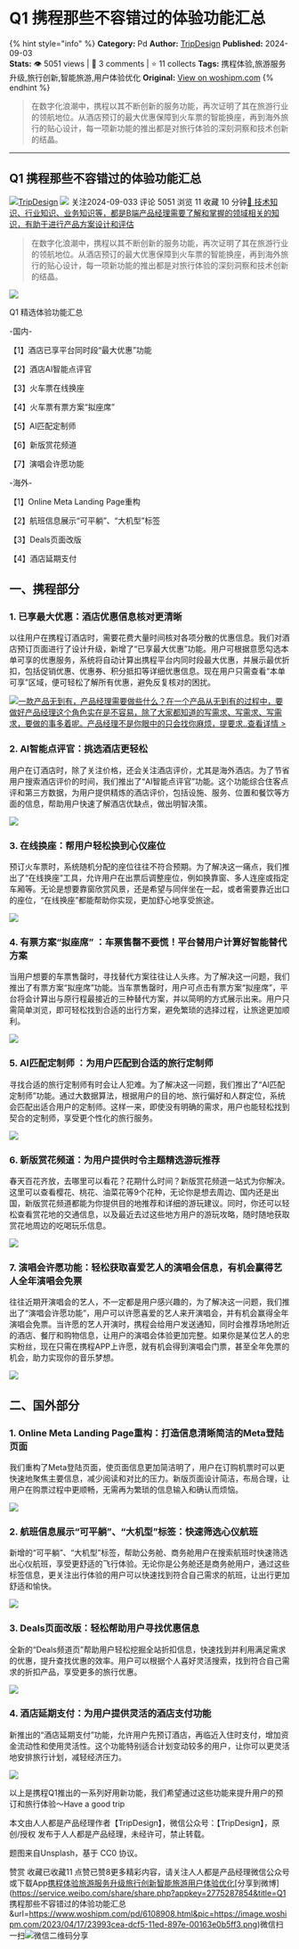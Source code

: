 # Q1 携程那些不容错过的体验功能汇总
{% hint style="info" %}
**Category:** Pd
**Author:** [TripDesign](https://www.woshipm.com/u/1580285)
**Published:** 2024-09-03  
**Stats:** 👁️ 5051 views | 💬 3 comments | ⭐ 11 collects
**Tags:** 携程体验,旅游服务升级,旅行创新,智能旅游,用户体验优化
**Original:** [View on woshipm.com](https://www.woshipm.com/pd/6108908.html)
{% endhint %}
> 在数字化浪潮中，携程以其不断创新的服务功能，再次证明了其在旅游行业的领航地位。从酒店预订的最大优惠保障到火车票的智能换座，再到海外旅行的贴心设计，每一项新功能的推出都是对旅行体验的深刻洞察和技术创新的结晶。

---

## Q1 携程那些不容错过的体验功能汇总

[![](https://static.woshipm.com/ttw_avatar_20240509113309_1798.jpg?imageView2/1/w/72/h/72/q/100)](https://www.woshipm.com/u/1580285)[TripDesign](https://www.woshipm.com/u/1580285) ![](https://static.woshipm.com/tag/1101_1@2x.png) 关注2024-09-033 评论 5051 浏览 11 收藏 10 分钟[🔗 技术知识、行业知识、业务知识等，都是B端产品经理需要了解和掌握的领域相关的知识，有助于进行产品方案设计和评估](https://ke.qidianla.com/courses/bcpm)

> 在数字化浪潮中，携程以其不断创新的服务功能，再次证明了其在旅游行业的领航地位。从酒店预订的最大优惠保障到火车票的智能换座，再到海外旅行的贴心设计，每一项新功能的推出都是对旅行体验的深刻洞察和技术创新的结晶。

![](https://image.woshipm.com/2023/04/17/23993cea-dcf5-11ed-897e-00163e0b5ff3.png)

Q1 精选体验功能汇总

\-国内-

【1】酒店已享平台同时段“最大优惠”功能

【2】酒店AI智能点评官

【3】火车票在线换座

【4】火车票有票方案“拟座席”

【5】AI匹配定制师

【6】新版赏花频道

【7】演唱会许愿功能

\-海外-

【1】Online Meta Landing Page重构

【2】航班信息展示“可平躺”、“大机型”标签

【3】Deals页面改版

【4】酒店延期支付

## 一、携程部分

### 1\. 已享最大优惠：酒店优惠信息核对更清晰

以往用户在携程订酒店时，需要花费大量时间核对各项分散的优惠信息。我们对酒店预订页面进行了设计升级，新增了“已享最大优惠”功能。用户可根据意愿勾选本单可享的优惠服务，系统将自动计算出携程平台内同时段最大优惠，并展示最优折扣，包括促销优惠、优惠券、积分抵扣等详细优惠信息。现在用户只需查看“本单可享”区域，便可轻松了解所有优惠，避免反复核对的困扰。

[![](https://image.woshipm.com/2023/08/02/58dc678c-30e3-11ee-88e7-00163e0b5ff3.png)一款产品无到有，产品经理需要做些什么？在一个产品从无到有的过程中，要做好产品经理这个角色实在是不容易，除了大家都知道的写需求、写需求、写需求，要做的事多着呢。产品经理不是你眼中的只会找你麻烦，提要求..查看详情 >](https://ke.qidianla.com/courses/bcpm)

### 2\. AI智能点评官：挑选酒店更轻松

用户在订酒店时，除了关注价格，还会关注酒店评价，尤其是海外酒店。为了节省用户搜索酒店评价的时间，我们推出了“AI智能点评官”功能。这个功能综合住客点评和第三方数据，为用户提供精炼的酒店评价，包括设施、服务、位置和餐饮等方面的信息，帮助用户快速了解酒店优缺点，做出明智决策。

![](https://image.woshipm.com/2024/06/20/b59c003a-2f08-11ef-a88c-00163e142b65.png)

### 3\. 在线换座：帮用户轻松换到心仪座位

预订火车票时，系统随机分配的座位往往不符合预期。为了解决这一痛点，我们推出了“在线换座”工具，允许用户在出票后调整座位，例如换靠窗、多人连座或指定车厢等。无论是想要靠窗欣赏风景，还是希望与同伴坐在一起，或者需要靠近出口的座位，“在线换座”都能帮助你实现，更加舒心地享受旅途。

![](https://image.woshipm.com/2024/06/20/b5ea0118-2f08-11ef-a88c-00163e142b65.png)

### 4\. 有票方案“拟座席” ：车票售罄不要慌！平台替用户计算好智能替代方案

当用户想要的车票售罄时，寻找替代方案往往让人头疼。为了解决这一问题，我们推出了有票方案“拟座席”功能。当车票售罄时，用户可点击有票方案“拟座席”，平台将会计算出与原行程最接近的三种替代方案，并以简明的方式展示出来。用户只需简单浏览，即可轻松找到合适的出行方案，避免繁琐的选择过程，让旅途更加顺利。

![](https://image.woshipm.com/2024/06/20/b645f0b8-2f08-11ef-a88c-00163e142b65.png)

### 5\. AI匹配定制师 ：为用户匹配到合适的旅行定制师

寻找合适的旅行定制师有时会让人犯难。为了解决这一问题，我们推出了“AI匹配定制师”功能。通过大数据算法，根据用户的目的地、旅行偏好和人群定位，系统会匹配出适合用户的定制师。这样一来，即使没有明确的需求，用户也能轻松找到契合的定制师，享受更个性化的旅行服务。

![](https://image.woshipm.com/2024/06/20/b6aa08fa-2f08-11ef-a88c-00163e142b65.png)

### 6\. 新版赏花频道：为用户提供时令主题精选游玩推荐

春天百花齐放，去哪里可以看花？花期什么时间？新版赏花频道一站式为你解决。这里可以查看樱花、桃花、油菜花等9个花种，无论你是想去周边、国内还是出国，新版赏花频道都能为你提供目的地推荐和详细的游玩建议。同时，你还可以轻松查看赏花地的交通信息，以及最近去过这些地方用户的游玩攻略，随时随地获取赏花地周边的吃喝玩乐信息。

![](https://image.woshipm.com/2024/06/20/b70f710e-2f08-11ef-a88c-00163e142b65.png)

### 7\. 演唱会许愿功能：轻松获取喜爱艺人的演唱会信息，有机会赢得艺人全年演唱会免票

往往近期开演唱会的艺人，不一定都是用户感兴趣的，为了解决这一问题，我们推出了“演唱会许愿功能”，用户可以许愿喜爱的艺人来开演唱会，并有机会赢得全年演唱会免票。当许愿的艺人开演时，携程会给用户发送通知，同时会推荐场地附近的酒店、餐厅和购物信息，让用户的演唱会体验更加完整。如果你是某位艺人的忠实粉丝，现在只需在携程APP上许愿，就有机会得到演唱会门票，甚至全年免票的机会，助力实现你的音乐梦想。

![](https://image.woshipm.com/2024/06/20/b776933e-2f08-11ef-a88c-00163e142b65.png)

## 二、国外部分

### 1\. Online Meta Landing Page重构：打造信息清晰简洁的Meta登陆页面

我们重构了Meta登陆页面，使页面信息更加简洁明了，用户在订购机票时可以更快速地聚焦主要信息，减少阅读和对比的压力。新版页面设计简洁，布局合理，让用户在购票过程中更顺畅，无需再为繁琐的信息输入和确认而烦恼。

![](https://image.woshipm.com/2024/06/20/b821748e-2f08-11ef-a88c-00163e142b65.png)

### 2\. 航班信息展示“可平躺”、“大机型”标签：快速筛选心仪航班

新增的“可平躺”、“大机型”标签，帮助公务舱、商务舱用户在搜索航班时快速筛选出心仪航班，享受更舒适的飞行体验。无论你是公务舱还是商务舱用户，通过这些标签信息，更关注出行体验的用户可以快速找到符合自己需求的航班，让出行更加舒适和愉快。

![](https://image.woshipm.com/2024/06/20/b8ba53f2-2f08-11ef-a88c-00163e142b65.jpg)

### 3\. Deals页面改版：轻松帮助用户寻找优惠信息

全新的“Deals频道页”帮助用户轻松挖掘全站折扣信息，快速找到并利用满足需求的优惠，提升查找优惠的效率。用户可以根据个人喜好灵活搜索，找到符合自己需求的折扣产品，享受更多的旅行优惠。

![](https://image.woshipm.com/2024/06/20/b90a1518-2f08-11ef-a88c-00163e142b65.png)

### 4\. 酒店延期支付：为用户提供灵活的酒店支付功能

新推出的“酒店延期支付”功能，允许用户先预订酒店，再临近入住时支付，增加资金流动性和使用灵活性。这个功能特别适合计划变动较多的用户，让你可以更灵活地安排旅行计划，减轻经济压力。

![](https://image.woshipm.com/2024/06/20/bae5f424-2f08-11ef-a88c-00163e142b65.png)

以上是携程Q1推出的一系列好用新功能，我们希望通过这些功能来提升用户的预订和旅行体验～Have a good trip

本文由人人都是产品经理作者【TripDesign】，微信公众号：【TripDesign】，原创/授权 发布于人人都是产品经理，未经许可，禁止转载。

题图来自Unsplash，基于 CC0 协议。

赞赏 收藏已收藏11 点赞已赞8更多精彩内容，请关注人人都是产品经理微信公众号或下载App[携程体验](https://www.woshipm.com/tag/%e6%90%ba%e7%a8%8b%e4%bd%93%e9%aa%8c)[旅游服务升级](https://www.woshipm.com/tag/%e6%97%85%e6%b8%b8%e6%9c%8d%e5%8a%a1%e5%8d%87%e7%ba%a7)[旅行创新](https://www.woshipm.com/tag/%e6%97%85%e8%a1%8c%e5%88%9b%e6%96%b0)[智能旅游](https://www.woshipm.com/tag/%e6%99%ba%e8%83%bd%e6%97%85%e6%b8%b8)[用户体验优化](https://www.woshipm.com/tag/%e7%94%a8%e6%88%b7%e4%bd%93%e9%aa%8c%e4%bc%98%e5%8c%96)[分享到微博](https://service.weibo.com/share/share.php?appkey=2775287854&title=Q1 携程那些不容错过的体验功能汇总&url=https://www.woshipm.com/pd/6108908.html&pic=https://image.woshipm.com/2023/04/17/23993cea-dcf5-11ed-897e-00163e0b5ff3.png)微信扫一扫![微信二维码](https://api.pwmqr.com/qrcode/create/?url=https://www.woshipm.com/pd/6108908.html)分享